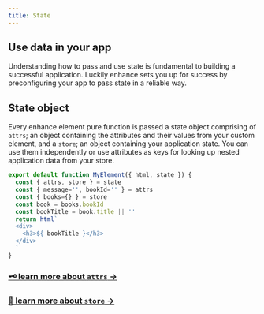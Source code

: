 ```yaml
---
title: State
---
```


## Use data in your app
Understanding how to pass and use state is fundamental to building a successful application.
Luckily enhance sets you up for success by preconfiguring your app to pass state in a reliable way.

## State object
Every enhance element pure function is passed a state object comprising of `attrs`; an object containing the attributes and their values from your custom element, and a `store`; an object containing your application state. You can use them independently or use attributes as keys for looking up nested application data from your store.

```javascript
export default function MyElement({ html, state }) {
  const { attrs, store } = state
  const { message='', bookId='' } = attrs
  const { books={} } = store
  const book = books.bookId
  const bookTitle = book.title || ''
  return html`
  <div>
    <h3>${ bookTitle }</h3>
  </div>
  `
}
```

### [🗝  learn more about `attrs` →](/docs/learn/concepts/state/attributes)

### [💾  learn more about `store` →](/docs/learn/concepts/state/store)

